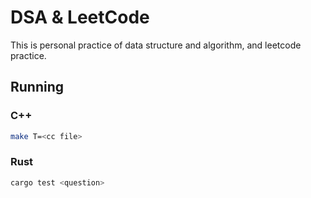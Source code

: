 # DSA & LeetCode

This is personal practice of data structure and algorithm, and leetcode
practice.

## Running

### C++

```sh
make T=<cc file>
```

### Rust

```sh
cargo test <question>
```
